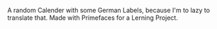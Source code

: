 A random Calender with some German Labels, because I'm to lazy to translate that. Made with Primefaces for a Lerning Project.
